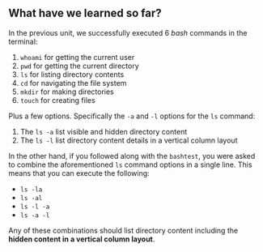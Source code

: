 ## What have we learned so far?

In the previous unit, we successfully executed 6 _bash_ commands in the terminal:

1. `whoami` for getting the current user
2. `pwd` for getting the current directory
3. `ls` for listing directory contents
4. `cd` for navigating the file system
5. `mkdir` for making directories
6. `touch` for creating files

Plus a few options. Specifically the `-a` and `-l` options for the `ls` command:

1. The `ls -a` list visible and hidden directory content
2. The `ls -l` list directory content details in a vertical column layout

In the other hand, if you followed along with the `bashtest`, you were asked to combine the aforementioned `ls` command options in a single line. This means that you can execute the following:

- `ls -la`
- `ls -al`
- `ls -l -a`
- `ls -a -l`

Any of these combinations should list directory content including the __hidden content in a vertical column layout__.